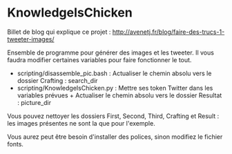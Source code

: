 # KnowledgeIsChicken

Billet de blog qui explique ce projet : http://avenetj.fr/blog/faire-des-trucs-1-tweeter-images/

Ensemble de programme pour générer des images et les tweeter. 
Il vous faudra modifier certaines variables pour faire fonctionner le tout. 
- scripting/disassemble_pic.bash : Actualiser le chemin absolu vers le dossier Crafting : search_dir
- scripting/KnowledgeIsChicken.py : Mettre ses token Twitter dans les variables prévues + Actualiser le chemin absolu vers le dossier Resultat : picture_dir


Vous pouvez nettoyer les dossiers First, Second, Third, Crafting et Result : les images présentes ne sont la que pour l'exemple. 

Vous aurez peut être besoin d'installer des polices, sinon modifiez le fichier fonts. 
